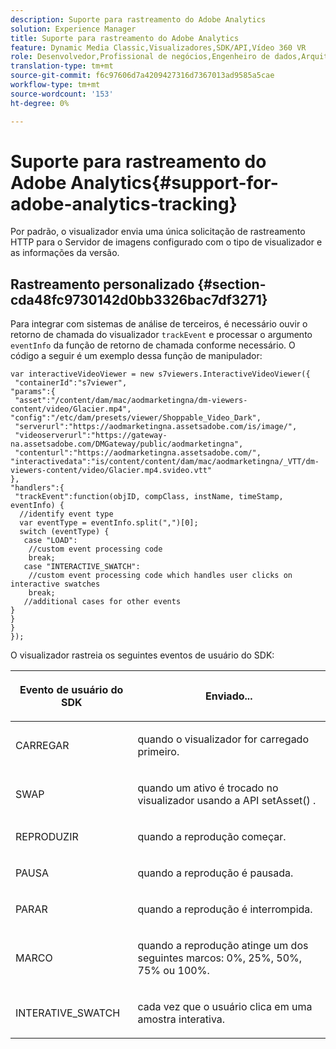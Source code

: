```yaml
---
description: Suporte para rastreamento do Adobe Analytics
solution: Experience Manager
title: Suporte para rastreamento do Adobe Analytics
feature: Dynamic Media Classic,Visualizadores,SDK/API,Vídeo 360 VR
role: Desenvolvedor,Profissional de negócios,Engenheiro de dados,Arquiteto de dados
translation-type: tm+mt
source-git-commit: f6c97606d7a4209427316d7367013ad9585a5cae
workflow-type: tm+mt
source-wordcount: '153'
ht-degree: 0%

---
```



# Suporte para rastreamento do Adobe Analytics{#support-for-adobe-analytics-tracking}

Por padrão, o visualizador envia uma única solicitação de rastreamento HTTP para o Servidor de imagens configurado com o tipo de visualizador e as informações da versão.

## Rastreamento personalizado {#section-cda48fc9730142d0bb3326bac7df3271}

Para integrar com sistemas de análise de terceiros, é necessário ouvir o retorno de chamada do visualizador `trackEvent` e processar o argumento `eventInfo` da função de retorno de chamada conforme necessário. O código a seguir é um exemplo dessa função de manipulador:

```
var interactiveVideoViewer = new s7viewers.InteractiveVideoViewer({ 
 "containerId":"s7viewer", 
"params":{ 
 "asset":"/content/dam/mac/aodmarketingna/dm-viewers-content/video/Glacier.mp4", 
"config":"/etc/dam/presets/viewer/Shoppable_Video_Dark", 
 "serverurl":"https://aodmarketingna.assetsadobe.com/is/image/", 
 "videoserverurl":"https://gateway-na.assetsadobe.com/DMGateway/public/aodmarketingna", 
 "contenturl":"https://aodmarketingna.assetsadobe.com/", 
"interactivedata":"is/content/content/dam/mac/aodmarketingna/_VTT/dm-viewers-content/video/Glacier.mp4.svideo.vtt" 
}, 
"handlers":{ 
 "trackEvent":function(objID, compClass, instName, timeStamp, eventInfo) { 
  //identify event type 
  var eventType = eventInfo.split(",")[0]; 
  switch (eventType) { 
   case "LOAD": 
    //custom event processing code 
    break; 
   case "INTERACTIVE_SWATCH": 
    //custom event processing code which handles user clicks on interactive swatches 
    break; 
   //additional cases for other events 
} 
} 
} 
});
```

O visualizador rastreia os seguintes eventos de usuário do SDK:

<table id="table_5D090E6614974D968E1A93B5727D859C"> 
 <thead> 
  <tr> 
   <th colname="col1" class="entry"> <p>Evento de usuário do SDK </p> </th> 
   <th colname="col2" class="entry"> <p>Enviado... </p> </th> 
  </tr> 
 </thead>
 <tbody> 
  <tr> 
   <td colname="col1"> <p> <span class="codeph"> CARREGAR  </span> </p> </td> 
   <td colname="col2"> <p>quando o visualizador for carregado primeiro. </p> </td> 
  </tr> 
  <tr> 
   <td colname="col1"> <p> <span class="codeph"> SWAP  </span> </p> </td> 
   <td colname="col2"> <p>quando um ativo é trocado no visualizador usando a API <span class="codeph"> setAsset() </span> . </p> </td> 
  </tr> 
  <tr> 
   <td colname="col1"> <p> <span class="codeph"> REPRODUZIR  </span> </p> </td> 
   <td colname="col2"> <p>quando a reprodução começar. </p> </td> 
  </tr> 
  <tr> 
   <td colname="col1"> <p> <span class="codeph"> PAUSA  </span> </p> </td> 
   <td colname="col2"> <p>quando a reprodução é pausada. </p> </td> 
  </tr> 
  <tr> 
   <td colname="col1"> <p> <span class="codeph"> PARAR  </span> </p> </td> 
   <td colname="col2"> <p>quando a reprodução é interrompida. </p> </td> 
  </tr> 
  <tr> 
   <td colname="col1"> <p> <span class="codeph"> MARCO  </span> </p> </td> 
   <td colname="col2"> <p>quando a reprodução atinge um dos seguintes marcos: 0%, 25%, 50%, 75% ou 100%. </p> </td> 
  </tr> 
  <tr> 
   <td colname="col1"> <p> <span class="codeph"> INTERATIVE_SWATCH  </span> </p> </td> 
   <td colname="col2"> <p>cada vez que o usuário clica em uma amostra interativa. </p> </td> 
  </tr> 
 </tbody> 
</table>

